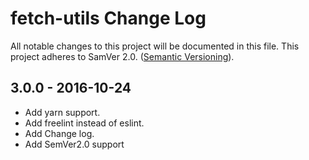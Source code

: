# fetch-utils Change Log
All notable changes to this project will be documented in this file.
This project adheres to SamVer 2.0. ([Semantic Versioning](http://semver.org/)).

## 3.0.0 - 2016-10-24

- Add yarn support.
- Add freelint instead of eslint.
- Add Change log.
- Add SemVer2.0 support